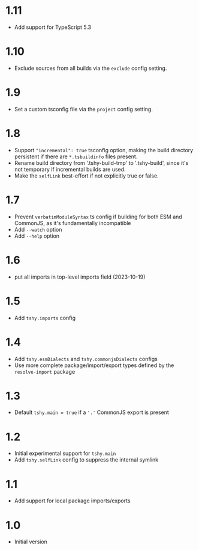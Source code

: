 # 1.11

- Add support for TypeScript 5.3

# 1.10

- Exclude sources from all builds via the `exclude` config
  setting.

# 1.9

- Set a custom tsconfig file via the `project` config setting.

# 1.8

- Support `"incremental": true` tsconfig option, making the build
  directory persistent if there are `*.tsbuildinfo` files
  present.
- Rename build directory from '.tshy-build-tmp' to '.tshy-build',
  since it's not temporary if incremental builds are used.
- Make the `selfLink` best-effort if not explicitly true or
  false.

# 1.7

- Prevent `verbatimModuleSyntax` ts config if building for both
  ESM and CommonJS, as it's fundamentally incompatible
- Add `--watch` option
- Add `--help` option

# 1.6

- put all imports in top-level imports field (2023-10-19)

# 1.5

- Add `tshy.imports` config

# 1.4

- Add `tshy.esmDialects` and `tshy.commonjsDialects` configs
- Use more complete package/import/export types defined by the
  `resolve-import` package

# 1.3

- Default `tshy.main = true` if a `'.'` CommonJS export is
  present

# 1.2

- Initial experimental support for `tshy.main`
- Add `tshy.selfLink` config to suppress the internal symlink

# 1.1

- Add support for local package imports/exports

# 1.0

- Initial version
